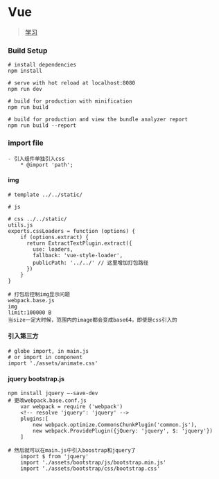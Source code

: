 # Vue
> [学习](https://www.cnblogs.com/huangfeihong/p/9141273.html)

### Build Setup
    # install dependencies
    npm install
    
    # serve with hot reload at localhost:8080
    npm run dev
    
    # build for production with minification
    npm run build
    
    # build for production and view the bundle analyzer report
    npm run build --report

### import file
    - 引入组件单独引入css
        * @import 'path';

#### img
    # template ../../static/
    
    # js 
    
    # css ../../static/
    utils.js
    exports.cssLoaders = function (options) {
        if (options.extract) {
          return ExtractTextPlugin.extract({
            use: loaders,
            fallback: 'vue-style-loader',
            publicPath: '../../' // 这里增加打包路径
          })
        }
    }

    # 打包后控制img显示问题
    webpack.base.js 
    img
    limit:100000 B
    当size一定大时候，范围内的image都会变成base64，即使是css引入的

#### 引入第三方
    # globe import, in main.js
    # or import in component
    import './assets/animate.css'

#### jquery bootstrap.js
    npm install jquery —-save-dev
    # 更改webpack.base.conf.js
        var webpack = require ('webpack') 
        <!-- resolve 'jquery': 'jquery' -->
        plugins:[
            new webpack.optimize.CommonsChunkPlugin('common.js'),
            new webpack.ProvidePlugin({jQuery: 'jquery', $: 'jquery'})
        ]
        
    # 然后就可以在main.js中引入boostrap和jquery了
        import $ from 'jquery' 
        import './assets/bootstrap/js/bootstrap.min.js'
        import ‘./assets/bootstrap/css/bootstrap.css'
